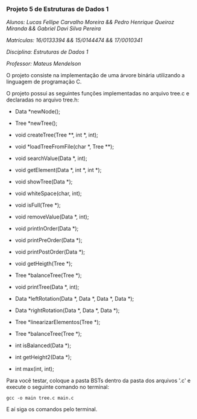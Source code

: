 ### Projeto 5 de Estruturas de Dados 1

*Alunos:* *Lucas Fellipe Carvalho Moreira && Pedro Henrique Queiroz Miranda && Gabriel Davi Silva Pereira*

*Matrículas:* *16/0133394 && 15/0144474 && 17/0010341*

*Disciplina: Estruturas de Dados 1*

*Professor: Mateus Mendelson*

O projeto consiste na implementação de uma árvore binária utilizando a linguagem de programação C.

O projeto possui as seguintes funções implementadas no arquivo tree.c e declaradas no arquivo tree.h:

* Data *newNode();

* Tree *newTree();

* void createTree(Tree **, int *, int);

* void *loadTreeFromFile(char *, Tree **);

* void searchValue(Data *, int);

* void getElement(Data *, int *, int *);

* void showTree(Data *);

* void whiteSpace(char, int);

* void isFull(Tree *);

* void removeValue(Data *, int);

* void printInOrder(Data *);

* void printPreOrder(Data *);

* void printPostOrder(Data *);

* void getHeigth(Tree *);

* Tree *balanceTree(Tree *);

* void printTree(Data *, int);

* Data *leftRotation(Data *, Data *, Data *, Data *);

* Data *rightRotation(Data *, Data *, Data *);

* Tree *linearizarElementos(Tree *);

* Tree *balanceTree(Tree *);

* int isBalanced(Data *);

* int getHeight2(Data *);

* int max(int, int);

Para você testar, coloque a pasta BSTs dentro da pasta dos arquivos '.c' e execute o seguinte comando no terminal:

```
gcc -o main tree.c main.c
```

E aí siga os comandos pelo terminal.

